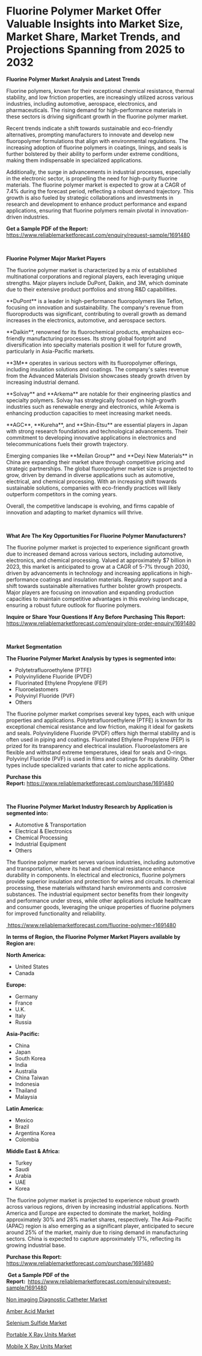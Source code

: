 <p><h1>Fluorine Polymer Market Offer Valuable Insights into Market Size, Market Share, Market Trends, and Projections Spanning from 2025 to 2032</h1></p><p><strong>Fluorine Polymer Market Analysis and Latest Trends</strong></p>
<p><p>Fluorine polymers, known for their exceptional chemical resistance, thermal stability, and low friction properties, are increasingly utilized across various industries, including automotive, aerospace, electronics, and pharmaceuticals. The rising demand for high-performance materials in these sectors is driving significant growth in the fluorine polymer market. </p><p>Recent trends indicate a shift towards sustainable and eco-friendly alternatives, prompting manufacturers to innovate and develop new fluoropolymer formulations that align with environmental regulations. The increasing adoption of fluorine polymers in coatings, linings, and seals is further bolstered by their ability to perform under extreme conditions, making them indispensable in specialized applications.</p><p>Additionally, the surge in advancements in industrial processes, especially in the electronic sector, is propelling the need for high-purity fluorine materials. The fluorine polymer market is expected to grow at a CAGR of 7.4% during the forecast period, reflecting a robust demand trajectory. This growth is also fueled by strategic collaborations and investments in research and development to enhance product performance and expand applications, ensuring that fluorine polymers remain pivotal in innovation-driven industries.</p></p>
<p><strong>Get a Sample PDF of the Report:&nbsp;</strong> <a href="https://www.reliablemarketforecast.com/enquiry/request-sample/1691480?utm_campaign=1141&utm_medium=2&utm_source=Github&utm_content=ia&utm_term=31012025&utm_id=fluorine-polymer">https://www.reliablemarketforecast.com/enquiry/request-sample/1691480</a></p>
<p>&nbsp;</p>
<p><strong>Fluorine Polymer Major Market Players</strong></p>
<p><p>The fluorine polymer market is characterized by a mix of established multinational corporations and regional players, each leveraging unique strengths. Major players include DuPont, Daikin, and 3M, which dominate due to their extensive product portfolios and strong R&D capabilities.</p><p>**DuPont** is a leader in high-performance fluoropolymers like Teflon, focusing on innovation and sustainability. The company's revenue from fluoroproducts was significant, contributing to overall growth as demand increases in the electronics, automotive, and aerospace sectors.</p><p>**Daikin**, renowned for its fluorochemical products, emphasizes eco-friendly manufacturing processes. Its strong global footprint and diversification into specialty materials position it well for future growth, particularly in Asia-Pacific markets.</p><p>**3M** operates in various sectors with its fluoropolymer offerings, including insulation solutions and coatings. The company's sales revenue from the Advanced Materials Division showcases steady growth driven by increasing industrial demand.</p><p>**Solvay** and **Arkema** are notable for their engineering plastics and specialty polymers. Solvay has strategically focused on high-growth industries such as renewable energy and electronics, while Arkema is enhancing production capacities to meet increasing market needs.</p><p>**AGC**, **Kureha**, and **Shin-Etsu** are essential players in Japan with strong research foundations and technological advancements. Their commitment to developing innovative applications in electronics and telecommunications fuels their growth trajectory.</p><p>Emerging companies like **Meilan Group** and **Deyi New Materials** in China are expanding their market share through competitive pricing and strategic partnerships. The global fluoropolymer market size is projected to grow, driven by demand in diverse applications such as automotive, electrical, and chemical processing. With an increasing shift towards sustainable solutions, companies with eco-friendly practices will likely outperform competitors in the coming years. </p><p>Overall, the competitive landscape is evolving, and firms capable of innovation and adapting to market dynamics will thrive.</p></p>
<p>&nbsp;</p>
<p><strong>What Are The Key Opportunities For Fluorine Polymer Manufacturers?</strong></p>
<p><p>The fluorine polymer market is projected to experience significant growth due to increased demand across various sectors, including automotive, electronics, and chemical processing. Valued at approximately $7 billion in 2023, this market is anticipated to grow at a CAGR of 5-7% through 2030, driven by advancements in technology and increasing applications in high-performance coatings and insulation materials. Regulatory support and a shift towards sustainable alternatives further bolster growth prospects. Major players are focusing on innovation and expanding production capacities to maintain competitive advantages in this evolving landscape, ensuring a robust future outlook for fluorine polymers.</p></p>
<p><strong>Inquire or Share Your Questions If Any Before Purchasing This Report:</strong> <a href="https://www.reliablemarketforecast.com/enquiry/pre-order-enquiry/1691480?utm_campaign=1141&utm_medium=2&utm_source=Github&utm_content=ia&utm_term=31012025&utm_id=fluorine-polymer">https://www.reliablemarketforecast.com/enquiry/pre-order-enquiry/1691480</a></p>
<p>&nbsp;</p>
<p><strong>Market Segmentation</strong></p>
<p><strong>The Fluorine Polymer Market Analysis by types is segmented into:</strong></p>
<p><ul><li>Polytetrafluoroethylene (PTFE)</li><li>Polyvinylidene Fluoride (PVDF)</li><li>Fluorinated Ethylene Propylene (FEP)</li><li>Fluoroelastomers</li><li>Polyvinyl Fluoride (PVF)</li><li>Others</li></ul></p>
<p><p>The fluorine polymer market comprises several key types, each with unique properties and applications. Polytetrafluoroethylene (PTFE) is known for its exceptional chemical resistance and low friction, making it ideal for gaskets and seals. Polyvinylidene Fluoride (PVDF) offers high thermal stability and is often used in piping and coatings. Fluorinated Ethylene Propylene (FEP) is prized for its transparency and electrical insulation. Fluoroelastomers are flexible and withstand extreme temperatures, ideal for seals and O-rings. Polyvinyl Fluoride (PVF) is used in films and coatings for its durability. Other types include specialized variants that cater to niche applications.</p></p>
<p><strong>Purchase this Report:&nbsp;</strong><a href="https://www.reliablemarketforecast.com/purchase/1691480?utm_campaign=1141&utm_medium=2&utm_source=Github&utm_content=ia&utm_term=31012025&utm_id=fluorine-polymer">https://www.reliablemarketforecast.com/purchase/1691480</a></p>
<p>&nbsp;</p>
<p><strong>The Fluorine Polymer Market Industry Research by Application is segmented into:</strong></p>
<p><ul><li>Automotive & Transportation</li><li>Electrical & Electronics</li><li>Chemical Processing</li><li>Industrial Equipment</li><li>Others</li></ul></p>
<p><p>The fluorine polymer market serves various industries, including automotive and transportation, where its heat and chemical resistance enhance durability in components. In electrical and electronics, fluorine polymers provide superior insulation and protection for wires and circuits. In chemical processing, these materials withstand harsh environments and corrosive substances. The industrial equipment sector benefits from their longevity and performance under stress, while other applications include healthcare and consumer goods, leveraging the unique properties of fluorine polymers for improved functionality and reliability.</p></p>
<p><a href="https://www.reliablemarketforecast.com/fluorine-polymer-r1691480?utm_campaign=1141&utm_medium=2&utm_source=Github&utm_content=ia&utm_term=31012025&utm_id=fluorine-polymer">&nbsp;https://www.reliablemarketforecast.com/fluorine-polymer-r1691480</a></p>
<p><strong>In terms of Region, the Fluorine Polymer Market Players available by Region are:</strong></p>
<p>
    <p> <strong> North America: </strong>
        <ul>
            <li>United States</li>
            <li>Canada</li>
        </ul>
        </p> 
    <p> <strong> Europe: </strong>
        <ul>
            <li>Germany</li>
            <li>France</li>
            <li>U.K.</li>
            <li>Italy</li>
            <li>Russia</li>
        </ul>
        </p> 
    <p> <strong> Asia-Pacific: </strong>
        <ul>
            <li>China</li>
            <li>Japan</li>
            <li>South Korea</li>
            <li>India</li>
            <li>Australia</li>
            <li>China Taiwan</li>
            <li>Indonesia</li>
            <li>Thailand</li>
            <li>Malaysia</li>
        </ul>
        </p> 
    <p> <strong> Latin America: </strong>
        <ul>
            <li>Mexico</li>
            <li>Brazil</li>
            <li>Argentina Korea</li>
            <li>Colombia</li>
        </ul>
        </p> 
    <p> <strong> Middle East & Africa: </strong>
        <ul>
            <li>Turkey</li>
            <li>Saudi</li>
            <li>Arabia</li>
            <li>UAE</li>
            <li>Korea</li>
        </ul>
    </p>
    </p>
<p><p>The fluorine polymer market is projected to experience robust growth across various regions, driven by increasing industrial applications. North America and Europe are expected to dominate the market, holding approximately 30% and 28% market shares, respectively. The Asia-Pacific (APAC) region is also emerging as a significant player, anticipated to secure around 25% of the market, mainly due to rising demand in manufacturing sectors. China is expected to capture approximately 17%, reflecting its growing industrial base.</p></p>
<p><strong>Purchase this Report: </strong><a href="https://www.reliablemarketforecast.com/purchase/1691480?utm_campaign=1141&utm_medium=2&utm_source=Github&utm_content=ia&utm_term=31012025&utm_id=fluorine-polymer">https://www.reliablemarketforecast.com/purchase/1691480</a></p>
<p>&nbsp;<strong>Get a Sample PDF of the Report:&nbsp;&nbsp;</strong><a href="https://www.reliablemarketforecast.com/enquiry/request-sample/1691480?utm_campaign=1141&utm_medium=2&utm_source=Github&utm_content=ia&utm_term=31012025&utm_id=fluorine-polymer">https://www.reliablemarketforecast.com/enquiry/request-sample/1691480</a></p>
<p><strong></strong></p>
<p><p><a href="https://www.linkedin.com/pulse/growth-revenue-insights-non-imaging-diagnostic-catheter-market-pxvif?utm_campaign=1141&utm_medium=2&utm_source=Github&utm_content=ia&utm_term=31012025&utm_id=fluorine-polymer">Non imaging Diagnostic Catheter Market</a></p><p><a href="https://github.com/vioarapoyil/Market-Research-Report-List-1/blob/main/amber-acid-market.md?utm_campaign=1141&utm_medium=2&utm_source=Github&utm_content=ia&utm_term=31012025&utm_id=fluorine-polymer">Amber Acid Market</a></p><p><a href="https://github.com/viipposahko25/Market-Research-Report-List-1/blob/main/selenium-sulfide-market.md?utm_campaign=1141&utm_medium=2&utm_source=Github&utm_content=ia&utm_term=31012025&utm_id=fluorine-polymer">Selenium Sulfide Market</a></p><p><a href="https://www.linkedin.com/pulse/portable-x-ray-units-research-study-market-outlook-regulatory-agrcc?utm_campaign=1141&utm_medium=2&utm_source=Github&utm_content=ia&utm_term=31012025&utm_id=fluorine-polymer">Portable X Ray Units Market</a></p><p><a href="https://www.linkedin.com/pulse/robust-growth-anticipated-mobile-x-ray-units-market-cagr-pdu8c?utm_campaign=1141&utm_medium=2&utm_source=Github&utm_content=ia&utm_term=31012025&utm_id=fluorine-polymer">Mobile X Ray Units Market</a></p></p>